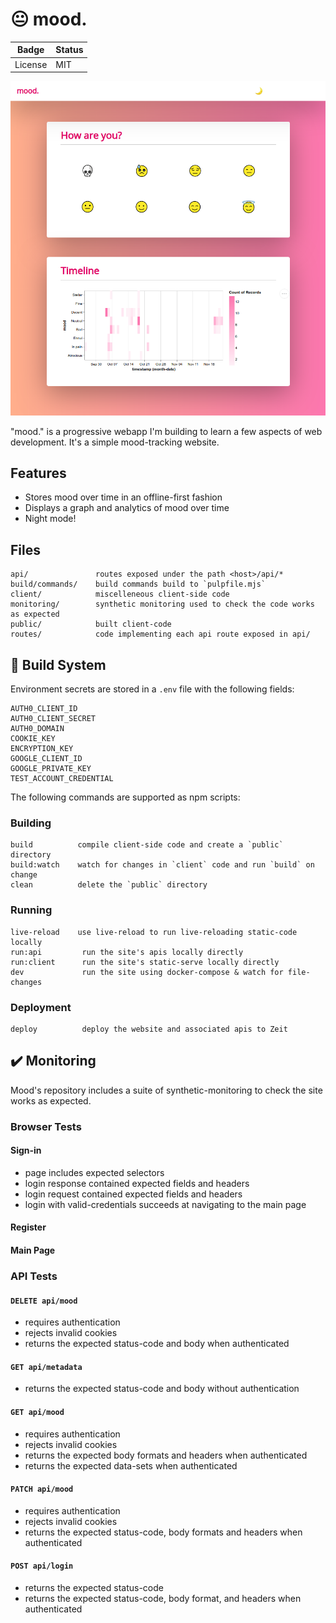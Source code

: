 
# 😐 mood.

Badge | Status
----- | ------
License | MIT

![example screenshot](screenshot.png "Example Screenshot")

"mood." is a progressive webapp I'm building to learn a few aspects of web development. It's a simple mood-tracking website.

## Features

- Stores mood over time in an offline-first fashion
- Displays a graph and analytics of mood over time
- Night mode!

## Files

```
api/               routes exposed under the path <host>/api/*
build/commands/    build commands build to `pulpfile.mjs`
client/            miscelleneous client-side code
monitoring/        synthetic monitoring used to check the code works as expected
public/            built client-code
routes/            code implementing each api route exposed in api/
```

## 🧰 Build System

Environment secrets are stored in a `.env` file with the following fields:

```
AUTH0_CLIENT_ID
AUTH0_CLIENT_SECRET
AUTH0_DOMAIN
COOKIE_KEY
ENCRYPTION_KEY
GOOGLE_CLIENT_ID
GOOGLE_PRIVATE_KEY
TEST_ACCOUNT_CREDENTIAL
```

The following commands are supported as npm scripts:

### Building
```
build          compile client-side code and create a `public` directory
build:watch    watch for changes in `client` code and run `build` on change
clean          delete the `public` directory
```

### Running
```
live-reload    use live-reload to run live-reloading static-code locally
run:api         run the site's apis locally directly
run:client      run the site's static-serve locally directly
dev             run the site using docker-compose & watch for file-changes
```

### Deployment
```
deploy          deploy the website and associated apis to Zeit
```

## ✔️ Monitoring

Mood's repository includes a suite of synthetic-monitoring to check the site works as expected.

### Browser Tests

#### Sign-in

- page includes expected selectors
- login response contained expected fields and headers
- login request contained expected fields and headers
- login with valid-credentials succeeds at navigating to the main page

#### Register


#### Main Page

### API Tests

#### `DELETE api/mood`

- requires authentication
- rejects invalid cookies
- returns the expected status-code and body when authenticated

#### `GET api/metadata`

- returns the expected status-code and body without authentication

#### `GET api/mood`

- requires authentication
- rejects invalid cookies
- returns the expected body formats and headers when authenticated
- returns the expected data-sets when authenticated

#### `PATCH api/mood`

- requires authentication
- rejects invalid cookies
- returns the expected status-code, body formats and headers when authenticated

#### `POST api/login`

- returns the expected status-code
- returns the expected status-code, body format, and headers when authenticated
